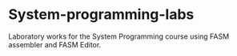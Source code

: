 # System-programming-labs
Laboratory works for the System Programming course using FASM assembler and FASM Editor.
